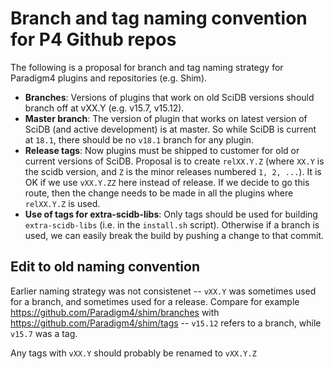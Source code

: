 # Branch and tag naming convention for P4 Github repos

The following is a proposal for branch and tag naming strategy for Paradigm4 plugins and repositories (e.g. Shim).

- **Branches**: Versions of plugins that work on old SciDB versions should branch off at vXX.Y (e.g. v15.7, v15.12). 
- **Master branch**: The version of plugin that works on latest version of SciDB (and active development) is 
at master. So while SciDB is current at `18.1`, there should be no `v18.1` branch for any plugin.
- **Release tags**: Now plugins must be shipped to customer for old or current versions of SciDB. 
Proposal is to create `relXX.Y.Z` (where `XX.Y` is the scidb version, and `Z` is the minor releases numbered `1, 2, ...`). 
It is OK if we use `vXX.Y.ZZ` here instead of release. 
If we decide to go this route, then the change needs to be made in all the plugins where `relXX.Y.Z` is used.
- **Use of tags for extra-scidb-libs**: Only tags should be used for building `extra-scidb-libs` (i.e. in the `install.sh` 
script). Otherwise if a branch is used, we can easily break the build by pushing a change to that commit. 

## Edit to old naming convention

Earlier naming strategy was not consistenet -- `vXX.Y` was sometimes used for a branch, and sometimes used for a release. 
Compare for example https://github.com/Paradigm4/shim/branches with https://github.com/Paradigm4/shim/tags -- 
`v15.12` refers to a branch, while `v15.7` was a tag. 

Any tags with `vXX.Y` should probably be renamed to `vXX.Y.Z`
